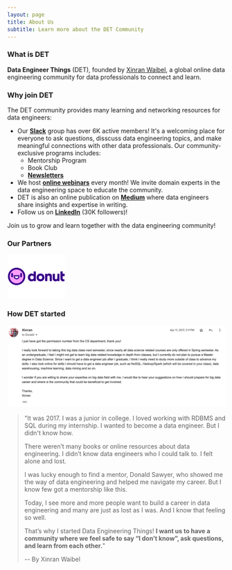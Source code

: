 ```yaml
---
layout: page
title: About Us
subtitle: Learn more about the DET Community
---
```


### What is DET

**Data Engineer Things** (DET), founded by [Xinran Waibel](https://www.linkedin.com/in/xinranwaibel/), a global online data engineering community for data professionals to connect and learn.

### Why join DET

The DET community provides many learning and networking resources for data engineers:

- Our [**Slack**](http://join.det.life) group has over 6K active members! It's a welcoming place for everyone to ask questions, disscuss data engineering topics, and make meaningful connections with other data professionals. Our community-exclusive programs includes:
  - Mentorship Program
  - Book Club
  - [**Newsletters**](https://dataengineerthings.substack.com/)
- We host [**online webinars**](https://www.youtube.com/@data-engineer-things/streams) every month! We invite domain experts in the data engineering space to educate the community.
- DET is also an online publication on [**Medium**](https://blog.det.life) where data engineers share insights and expertise in writing.
- Follow us on [**LinkedIn**](https://www.linkedin.com/company/data-engineer-things/) (30K followers)!

Join us to grow and learn together with the data engineering community!

### Our Partners
<a href="http://donut.com/"><img src="/assets/img/logo/donut-logo.png" alt="Donut Logo" height="100"></a>

### How DET started
![Alt](/assets/img/aboutus/email-screenshot.jpeg "An email written by Xinran in 2017")
> "It was 2017. I was a junior in college. I loved working with RDBMS and SQL during my internship. I wanted to become a data engineer. But I didn't know how.
> 
> There weren’t many books or online resources about data engineering. I didn’t know data engineers who I could talk to. I felt alone and lost.
>
> I was lucky enough to find a mentor, Donald Sawyer, who showed me the way of data engineering and helped me navigate my career. But I know few got a mentorship like this.
>
> Today, I see more and more people want to build a career in data engineering and many are just as lost as I was. And I know that feeling so well.
>
> That’s why I started Data Engineering Things! **I want us to have a community where we feel safe to say “I don’t know”, ask questions, and learn from each other.**"
> 
> -- By Xinran Waibel
